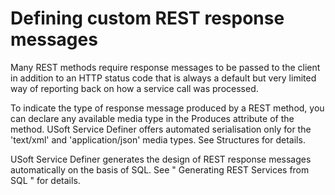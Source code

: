 # Defining custom REST response messages

Many REST methods require response messages to be passed to the client in addition to an HTTP status code that is always a default but very limited way of reporting back on how a service call was processed.

To indicate the type of response message produced by a REST method, you can declare any available media type in the Produces attribute of the method. USoft Service Definer offers automated serialisation only for the 'text/xml' and 'application/json' media types. See Structures for details.

USoft Service Definer generates the design of REST response messages automatically on the basis of SQL. See " Generating REST Services from SQL " for details.